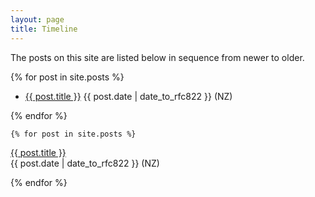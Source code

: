 ```yaml
---
layout: page
title: Timeline
---
```


The posts on this site are listed below in sequence from newer to older.


  {% for post in site.posts %}
  <ul><li>
    <a href="{{ post.url }}">{{ post.title }}</a> {{ post.date | date_to_rfc822 }} (NZ)
  </li></ul>
  {% endfor %}
  
    {% for post in site.posts %}
  <p>
    <a href="{{ post.url }}">{{ post.title }}</a><br> 
  {{ post.date | date_to_rfc822 }} (NZ)
  </p>
  {% endfor %}
